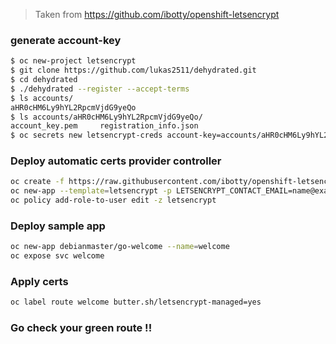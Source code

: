 
> Taken from  https://github.com/ibotty/openshift-letsencrypt  

### generate account-key
```sh
$ oc new-project letsencrypt
$ git clone https://github.com/lukas2511/dehydrated.git
$ cd dehydrated
$ ./dehydrated --register --accept-terms
$ ls accounts/
aHR0cHM6Ly9hYL2RpcmVjdG9yeQo
$ ls accounts/aHR0cHM6Ly9hYL2RpcmVjdG9yeQo/
account_key.pem		registration_info.json
$ oc secrets new letsencrypt-creds account-key=accounts/aHR0cHM6Ly9hYL2RpcmVjdG9yeQo/account_key.pem
```

### Deploy automatic certs provider controller
```sh
oc create -f https://raw.githubusercontent.com/ibotty/openshift-letsencrypt/master/template.yaml
oc new-app --template=letsencrypt -p LETSENCRYPT_CONTACT_EMAIL=name@example.com
oc policy add-role-to-user edit -z letsencrypt
```

### Deploy sample app 
```sh
oc new-app debianmaster/go-welcome --name=welcome
oc expose svc welcome 
```

### Apply certs
```sh
oc label route welcome butter.sh/letsencrypt-managed=yes
```

### Go check your green route !!
